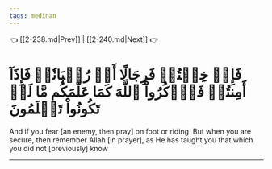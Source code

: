 ```yaml
---
tags: medinan
---
```


👈 [[2-238.md|Prev]] | [[2-240.md|Next]] 👉

# فَإِنۡ خِفۡتُمۡ فَرِجَالًا أَوۡ رُكۡبَانٗاۖ فَإِذَآ أَمِنتُمۡ فَٱذۡكُرُواْ ٱللَّهَ كَمَا عَلَّمَكُم مَّا لَمۡ تَكُونُواْ تَعۡلَمُونَ

And if you fear [an enemy, then pray] on foot or riding. But when you are secure, then remember Allah [in prayer], as He has taught you that which you did not [previously] know

---

